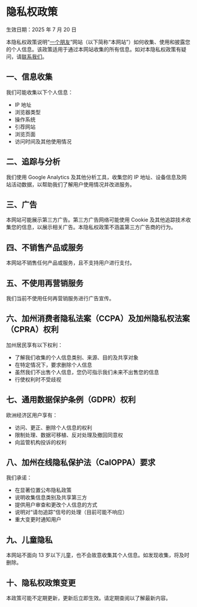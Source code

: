 # 隐私权政策

生效日期：2025 年 7 月 20 日

本隐私权政策说明“[一个朋友](/)”网站（以下简称“本网站”）如何收集、使用和披露您的个人信息。该政策适用于通过本网站收集的所有信息。如对本隐私权政策有疑问，请[联系我们](/contact)。

## 一、信息收集

我们可能收集以下个人信息：

- IP 地址
- 浏览器类型
- 操作系统
- 引荐网站
- 浏览页面
- 访问时间及其他使用情况

## 二、追踪与分析

我们使用 Google Analytics 及其他分析工具，收集您的 IP 地址、设备信息及网站活动数据，以帮助我们了解用户使用情况并改进服务。

## 三、广告

本网站可能展示第三方广告。第三方广告网络可能使用 Cookie 及其他追踪技术收集您的信息，以展示相关广告。本隐私权政策不涵盖第三方广告商的行为。

## 四、不销售产品或服务

本网站不销售任何产品或服务，且不支持用户进行支付。

## 五、不使用再营销服务

我们当前不使用任何再营销服务进行广告宣传。

## 六、加州消费者隐私法案（CCPA）及加州隐私权法案（CPRA）权利

加州居民享有以下权利：

- 了解我们收集的个人信息类别、来源、目的及共享对象
- 在特定情况下，要求删除个人信息
- 虽然我们不出售个人信息，您仍可指示我们未来不出售您的信息
- 行使权利时不受歧视

## 七、通用数据保护条例（GDPR）权利

欧洲经济区用户享有：

- 访问、更正、删除个人信息的权利
- 限制处理、数据可移植、反对处理及撤回同意权
- 向监管机构投诉的权利

## 八、加州在线隐私保护法（CalOPPA）要求

我们承诺：

- 在显著位置公布隐私政策
- 说明收集信息类别及共享第三方
- 提供用户审查和更改个人信息的方式
- 说明对“请勿追踪”信号的处理（目前可能不响应）
- 重大变更时通知用户

## 九、儿童隐私

本网站不面向 13 岁以下儿童，也不会故意收集其个人信息。如发现收集，将及时删除。

## 十、隐私权政策变更

本政策可能不定期更新，更新后立即生效。请定期查阅以了解最新内容。